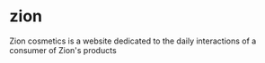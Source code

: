 # zion
Zion cosmetics is a website dedicated to the daily interactions of a consumer of Zion's products
